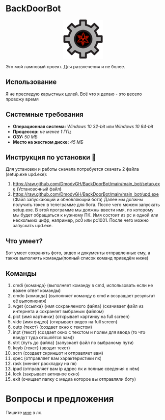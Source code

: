# BackDoorBot
<div  align="center">
    <p>
        <a  href="#">
            <img  src="https://raw.githubusercontent.com/DmodvGH/BackDoorBot/main/img/logo.png"  width="128px"  height="128px"  alt="py logo" />
        </a>
    </p>
</div>
Это мой ламповый проект. Для развлечения и не более.

## Использование
Я не преследую карыстных целей. Всё что я делаю - это весело провожу время

## Системные требования
- **Операционная система:** _Windows 10 32-bit_ или _Windows 10 64-bit_
- **Процессор:** _не менее 1 ГГц_
- **ОЗУ:** _50 МБ_
- **Место на жестком диске:** _45 МБ_

## Инструкция по установки 💾
Для установки и работы сначала потребуется скачать 2 файла (setup.exe upd.exe):
1. https://raw.github.com/DmodvGH/BackDoorBot/main/main_bot/setup.exe (Установочный файл)
2. https://raw.github.com/DmodvGH/BackDoorBot/main/main_bot/upd.exe (Файл запускающий и обновляющий бота)
Далее мы должны получить токен в телеграмме для бота. После чего можем запускать setup.exe. В этой программе мы должны ввести имя, по которому мы будет обращаться к нужному ПК. Имя состоит из pc и одной или нескольких цифр, например, pc0 или pc1001. После чего можно запускать upd.exe.

## Что умеет?
Бот умеет сохранять фото, видео и документы отправленные ему, а также выполнять команды(полный список команд приведём ниже) 
## Команды
1. cmdi {команда}        (выполняет команду в cmd, использовать если не важен ответ команды)
2. cmdo {команда}        (выполняет команду в cmd и возращает результат её выполнения)
3. wget {ссылка} {имя сохраняемого файла} (скачивает файл из интернета и сохраняет выбраным файлом)
4. pict {имя картинки}       (открывает картинку на full screen)
5. vide {имя видео}       (открывает видео на full screen)
6. outp {текст}       (создает окно с текстом)
7. inpt {текст}       (создает окно с текстом и полем для ввода (то что введут туда отошлётся вам))
8. strt {путь до файла}       (запускает файл по выбраному пути)
9. keyb {текст}       (вводит текст)
10. scrn       (создает скриншот и отправляет вам)
11. spec       (отправляет вам характеристики пк)
12. rask       (меняет раскладку на пк)
13. ipad       (отправляет вам ip адрес пк и полные сведения о нём)
14. lock       (закрывает активное окно)
15. exit       (очищает папку с медиа которое вы отправляли боту)

# Вопросы и предложения
Пишите [мне]( https://vk.com/dmodv "я") в лс.